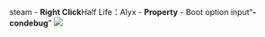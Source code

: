 steam - **Right Click**Half Life：Alyx - **Property** - Boot option input“**-condebug**”
![](https://truegear.s3.bitiful.net/HalfLifeAlyx/img3.gif?no-wait=on)
